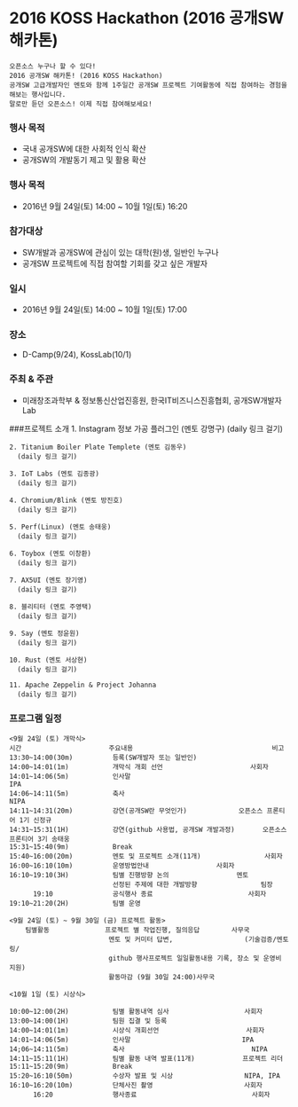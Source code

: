 # 2016 KOSS Hackathon (2016 공개SW 해카톤)

	오픈소스 누구나 할 수 있다!
	2016 공개SW 해카톤! (2016 KOSS Hackathon)
	공개SW 고급개발자인 멘토와 함께 1주일간 공개SW 프로젝트 기여활동에 직접 참여하는 경험을 해보는 행사입니다.
	말로만 듣던 오픈소스! 이제 직접 참여해보세요!

### 행사 목적
* 국내 공개SW에 대한 사회적 인식 확산
* 공개SW의 개발동기 제고 및 활용 확산

### 행사 목적
* 2016년 9월 24일(토) 14:00 ~ 10월 1일(토) 16:20

### 참가대상
* SW개발과 공개SW에 관심이 있는 대학(원)생, 일반인 누구나
* 공개SW 프로젝트에 직접 참여할 기회를 갖고 싶은 개발자

### 일시
* 2016년 9월 24일(토) 14:00 ~ 10월 1일(토) 17:00

### 장소
* D-Camp(9/24), KossLab(10/1)

### 주최 & 주관
* 미래창조과학부 & 정보통신산업진흥원, 한국IT비즈니스진흥협회, 공개SW개발자Lab

###프로젝트 소개
	1. Instagram 정보 가공 플러그인 (멘토 강명구)
	  (daily 링크 걸기)
    
    2. Titanium Boiler Plate Templete (멘토 김동우)
      (daily 링크 걸기)
	
    3. IoT Labs (멘토 김종광)
      (daily 링크 걸기)
      
    4. Chromium/Blink (멘토 방진호)
      (daily 링크 걸기)
      
    5. Perf(Linux) (멘토 송태웅)
      (daily 링크 걸기)
      
    6. Toybox (멘토 이창환)
      (daily 링크 걸기)
      
    7. AX5UI (멘토 장기영)
      (daily 링크 걸기)
      
    8. 블리티터 (멘토 주영택)
      (daily 링크 걸기)
      
    9. Say (멘토 정윤원)
      (daily 링크 걸기)
      
    10. Rust (멘토 서상현)
      (daily 링크 걸기)
      
    11. Apache Zeppelin & Project Johanna
      (daily 링크 걸기)

### 프로그램 일정
	<9월 24일 (토) 개막식>
    시간                      주요내용                                   비고
    13:30~14:00(30m)          등록(SW개발자 또는 일반인)    
    14:00~14:01(1m)           개막식 개회 선언		                 사회자
    14:01~14:06(5m)           인사말                           	         IPA
    14:06~14:11(5m)           축사                                       NIPA
    14:11~14:31(20m)          강연(공개SW란 무엇인가)      		 오픈소스 프론티어 1기 신정규
    14:31~15:31(1H)           강연(github 사용법, 공개SW 개발과정)       오픈소스 프론티어 3기 송태웅
    15:31~15:40(9m)           Break
    15:40~16:00(20m)          멘토 및 프로젝트 소개(11개)                사회자
    16:00~16:10(10m)          운영방법안내				 사회자
    16:10~19:10(3H)           팀별 진행방향 논의		         멘토
                              선정된 주제에 대한 개발방향                팀장
          19:10               공식행사 종료   			         사회자
    19:10~21:20(2H)           팀별 운영
    
    <9월 24일 (토) ~ 9월 30일 (금) 프로젝트 활동>
        팀별활동              프로젝트 별 작업진행, 질의응답        사무국 
    		                 멘토 및 커미터 답변,                  (기술검증/멘토링/
                             github 행사프로젝트 일일활동내용 기록, 장소 및 운영비 지원)
                             활동마감 (9월 30일 24:00)사무국
    
    <10월 1일 (토) 시상식>
    
    10:00~12:00(2H)           팀별 활동내역 심사                   사회자
    13:00~14:00(1H)           팀원 집결 및 등록
    14:00~14:01(1m)           시상식 개회선언                      사회자
    14:01~14:06(5m)           인사말  							 IPA
    14;06~14:11(5m)           축사 						        NIPA
    14:11~15:11(1H)           팀별 활동 내역 발표(11개)            프로젝트 리더
    15:11~15:20(9m)           Break
    15:20~16:10(50m)          수상자 발표 및 시상                  NIPA, IPA
    16:10~16:20(10m)          단체사진 촬영					    사회자
          16:20               행사종료                             사회자
      

